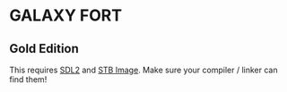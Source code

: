 GALAXY FORT
===========

Gold Edition
------------

This requires [SDL2](https://www.libsdl.org/download-2.0.php) and [STB Image](https://github.com/nothings/stb/blob/master/stb_image.h). Make sure your compiler / linker can find them!
